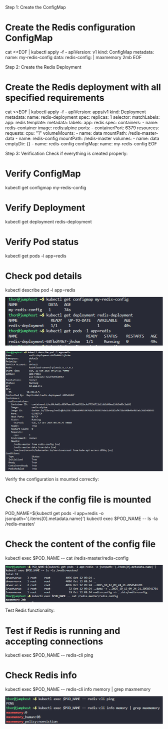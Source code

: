 Step 1: Create the ConfigMap

# Create the Redis configuration ConfigMap
cat <<EOF | kubectl apply -f -
apiVersion: v1
kind: ConfigMap
metadata:
  name: my-redis-config
data:
  redis-config: |
    maxmemory 2mb
EOF

Step 2: Create the Redis Deployment

# Create the Redis deployment with all specified requirements
cat <<EOF | kubectl apply -f -
apiVersion: apps/v1
kind: Deployment
metadata:
  name: redis-deployment
spec:
  replicas: 1
  selector:
    matchLabels:
      app: redis
  template:
    metadata:
      labels:
        app: redis
    spec:
      containers:
      - name: redis-container
        image: redis:alpine
        ports:
        - containerPort: 6379
        resources:
          requests:
            cpu: "1"
        volumeMounts:
        - name: data
          mountPath: /redis-master-data
        - name: redis-config
          mountPath: /redis-master
      volumes:
      - name: data
        emptyDir: {}
      - name: redis-config
        configMap:
          name: my-redis-config
EOF

 Step 3: Verification
Check if everything is created properly:

# Verify ConfigMap
kubectl get configmap my-redis-config

# Verify Deployment
kubectl get deployment redis-deployment

# Verify Pod status
kubectl get pods -l app=redis

# Check pod details
kubectl describe pod -l app=redis

![alt text](image.png)

![alt text](image-1.png)

Verify the configuration is mounted correctly:

# Check if the config file is mounted
POD_NAME=$(kubectl get pods -l app=redis -o jsonpath='{.items[0].metadata.name}')
kubectl exec $POD_NAME -- ls -la /redis-master/


# Check the content of the config file
kubectl exec $POD_NAME -- cat /redis-master/redis-config

![alt text](image-2.png)

Test Redis functionality:

# Test if Redis is running and accepting connections
kubectl exec $POD_NAME -- redis-cli ping

# Check Redis info
kubectl exec $POD_NAME -- redis-cli info memory | grep maxmemory

![alt text](image-3.png)